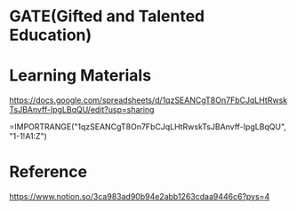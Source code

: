 # GATE(Gifted and Talented Education)

# Learning Materials

https://docs.google.com/spreadsheets/d/1qzSEANCgT8On7FbCJqLHtRwskTsJBAnvff-IpgLBqQU/edit?usp=sharing

=IMPORTRANGE("1qzSEANCgT8On7FbCJqLHtRwskTsJBAnvff-IpgLBqQU", "1-1!A1:Z")

# Reference

https://www.notion.so/3ca983ad90b94e2abb1263cdaa9446c6?pvs=4


